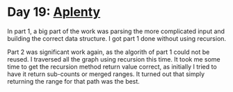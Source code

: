# Day 19: [Aplenty](https://adventofcode.com/2023/day/19)

In part 1, a big part of the work was parsing the more complicated input and building the correct data structure.
I got part 1 done without using recursion.

Part 2 was significant work again, as the algorith of part 1 could not be reused.
I traversed all the graph using recursion this time. It took me some time to get the recursion method return value correct,
as initially I tried to have it return sub-counts or merged ranges. It turned out that simply returning the range for that path was the best.